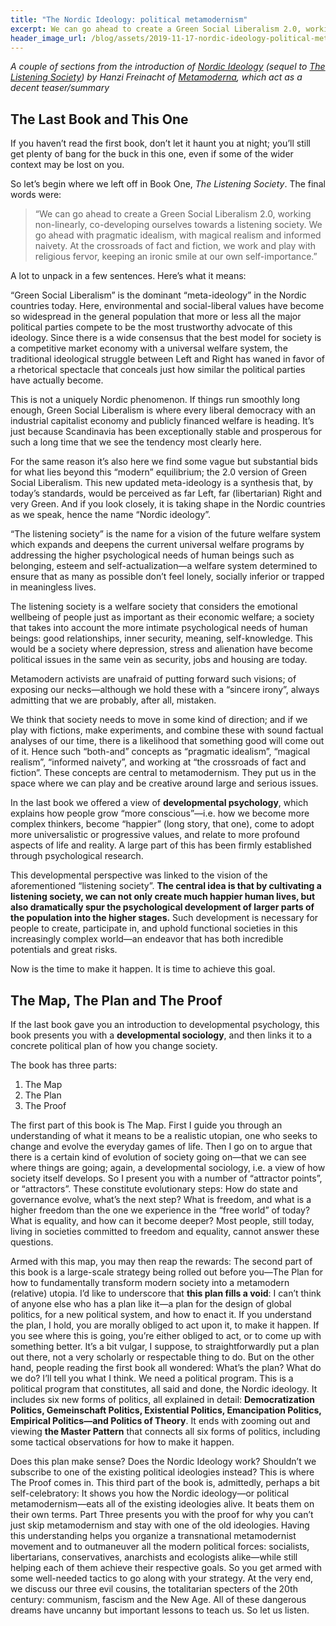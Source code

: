 ```yaml
---
title: "The Nordic Ideology: political metamodernism"
excerpt: We can go ahead to create a Green Social Liberalism 2.0, working non-linearly, co-developing ourselves towards a listening society. We go ahead with pragmatic idealism, with magical realism and informed naivety. At the crossroads of fact and fiction, we work and play with religious fervor, keeping an ironic smile at our own self-importance.
header_image_url: /blog/assets/2019-11-17-nordic-ideology-political-metamodernism/16299369_118018438713133_1442708474160533573_n28129.jpg
---
```


*A couple of sections from the introduction of [Nordic Ideology](https://www.goodreads.com/book/show/47157252-nordic-ideology) (sequel to [The Listening Society](https://www.goodreads.com/book/show/36107916-the-listening-society)) by Hanzi Freinacht of [Metamoderna](https://metamoderna.org/), which act as a decent teaser/summary*

## The Last Book and This One

If you haven’t read the first book, don’t let it haunt you at night; you’ll still get plenty of bang for the buck in this one, even if some of the wider context may be lost on you.

So let’s begin where we left off in Book One, *The Listening Society*. The final words were:

> “We can go ahead to create a Green Social Liberalism 2.0, working non-linearly, co-developing ourselves towards a listening society. We go ahead with pragmatic idealism, with magical realism and informed naivety. At the crossroads of fact and fiction, we work and play with religious fervor, keeping an ironic smile at our own self-importance.”

 A lot to unpack in a few sentences. Here’s what it means:

“Green Social Liberalism” is the dominant “meta-ideology” in the Nordic countries today. Here, environmental and social-liberal values have become so widespread in the general population that more or less all the major political parties compete to be the most trustworthy advocate of this ideology. Since there is a wide consensus that the best model for society is a competitive market economy with a universal welfare system, the traditional ideological struggle between Left and Right has waned in favor of a rhetorical spectacle that conceals just how similar the political parties have actually become.

This is not a uniquely Nordic phenomenon. If things run smoothly long enough, Green Social Liberalism is where every liberal democracy with an industrial capitalist economy and publicly financed welfare is heading. It’s just because Scandinavia has been exceptionally stable and prosperous for such a long time that we see the tendency most clearly here.

For the same reason it’s also here we find some vague but substantial bids for what lies beyond this “modern” equilibrium; the 2.0 version of Green Social Liberalism. This new updated meta-ideology is a synthesis that, by today’s standards, would be perceived as far Left, far (libertarian) Right and very Green. And if you look closely, it is taking shape in the Nordic countries as we speak, hence the name “Nordic ideology”.

“The listening society” is the name for a vision of the future welfare system which expands and deepens the current universal welfare programs by addressing the higher psychological needs of human beings such as belonging, esteem and self-actualization—a welfare system determined to ensure that as many as possible don’t feel lonely, socially inferior or trapped in meaningless lives.

The listening society is a welfare society that considers the emotional wellbeing of people just as important as their economic welfare; a society that takes into account the more intimate psychological needs of human beings: good relationships, inner security, meaning, self-knowledge. This would be a society where depression, stress and alienation have become political issues in the same vein as security, jobs and housing are today.

Metamodern activists are unafraid of putting forward such visions; of exposing our necks—although we hold these with a “sincere irony”, always admitting that we are probably, after all, mistaken.

We think that society needs to move in some kind of direction; and if we play with fictions, make experiments, and combine these with sound factual analyses of our time, there is a likelihood that something good will come out of it. Hence such “both-and” concepts as “pragmatic idealism”, “magical realism”, “informed naivety”, and working at “the crossroads of fact and fiction”. These concepts are central to metamodernism. They put us in the space where we can play and be creative around large and serious issues.

In the last book we offered a view of **developmental psychology**, which explains how people grow “more conscious”—i.e. how we become more complex thinkers, become “happier” (long story, that one), come to adopt more universalistic or progressive values, and relate to more profound aspects of life and reality. A large part of this has been firmly established through psychological research.

This developmental perspective was linked to the vision of the aforementioned “listening society”. **The central idea is that by cultivating a listening society, we can not only create much happier human lives, but also dramatically spur the psychological development of larger parts of the population into the higher stages.** Such development is necessary for people to create, participate in, and uphold functional societies in this increasingly complex world—an endeavor that has both incredible potentials and great risks.

Now is the time to make it happen. It is time to achieve this goal.

## The Map, The Plan and The Proof

If the last book gave you an introduction to developmental psychology, this book presents you with a **developmental sociology**, and then links it to a concrete political plan of how you change society.

The book has three parts:

1. The Map
2. The Plan
3. The Proof 

The first part of this book is The Map. First I guide you through an understanding of what it means to be a realistic utopian, one who seeks to change and evolve the everyday games of life. Then I go on to argue that there is a certain kind of evolution of society going on—that we can see where things are going; again, a developmental sociology, i.e. a view of how society itself develops. So I present you with a number of “attractor points”, or “attractors”. These constitute evolutionary steps: How do state and governance evolve, what’s the next step? What is freedom, and what is a higher freedom than the one we experience in the “free world” of today? What is equality, and how can it become deeper? Most people, still today, living in societies committed to freedom and equality, cannot answer these questions. 

Armed with this map, you may then reap the rewards: The second part of this book is a large-scale strategy being rolled out before you—The Plan for how to fundamentally transform modern society into a metamodern (relative) utopia. I’d like to underscore that **this plan fills a void**: I can’t think of anyone else who has a plan like it—a plan for the design of global politics, for a new political system, and how to enact it. If you understand the plan, I hold, you are morally obliged to act upon it, to make it happen. If you see where this is going, you’re either obliged to act, or to come up with something better. It’s a bit vulgar, I suppose, to straightforwardly put a plan out there, not a very scholarly or respectable thing to do. But on the other hand, people reading the first book all wondered: What’s the plan? What do we do? I’ll tell you what I think. We need a political program. This is a political program that constitutes, all said and done, the Nordic ideology. It includes six new forms of politics, all explained in detail: **Democratization Politics, Gemeinschaft Politics, Existential Politics, Emancipation Politics, Empirical Politics—and Politics of Theory**. It ends with zooming out and viewing **the Master Pattern** that connects all six forms of politics, including some tactical observations for how to make it happen.  

Does this plan make sense? Does the Nordic Ideology work? Shouldn’t we subscribe to one of the existing political ideologies instead? This is where The Proof comes in. This third part of the book is, admittedly, perhaps a bit self-celebratory: It shows you how the Nordic ideology—or political metamodernism—eats all of the existing ideologies alive. It beats them on their own terms. Part Three presents you with the proof for why you can’t just skip metamodernism and stay with one of the old ideologies. Having this understanding helps you organize a transnational metamodernist movement and to outmaneuver all the modern political forces: socialists, libertarians, conservatives, anarchists and ecologists alike—while still helping each of them achieve their respective goals. So you get armed with some well-needed tactics to go along with your strategy. At the very end, we discuss our three evil cousins, the totalitarian specters of the 20th century: communism, fascism and the New Age. All of these dangerous dreams have uncanny but important lessons to teach us. So let us listen.